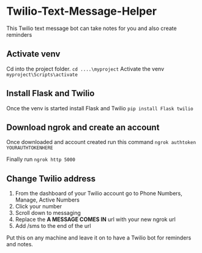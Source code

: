 # Twilio-Text-Message-Helper
This Twilio text message bot can take notes for you and also create reminders

## Activate venv

Cd into the project folder.
`cd ....\myproject`
Activate the venv
`myproject\Scripts\activate`

## Install Flask and Twilio

Once the venv is started install Flask and Twilio
`pip install Flask twilio`

## Download ngrok and create an account

Once downloaded and account created run this command
`ngrok authtoken YOURAUTHTOKENHERE`

Finally run
`ngrok http 5000`

## Change Twilio address

1. From the dashboard of your Twilio account go to Phone Numbers, Manage, Active Numbers
2. Click your number
3. Scroll down to messaging
4. Replace the **A MESSAGE COMES IN** url with your new ngrok url
5. Add /sms to the end of the url

Put this on any machine and leave it on to have a Twilio bot for reminders and notes.
